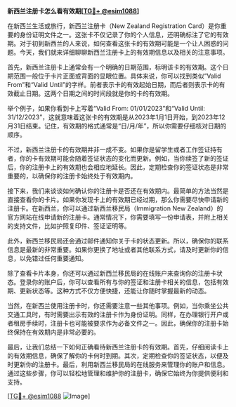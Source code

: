 **新西兰注册卡怎么看有效期[[TG💪+ @esim1088](https://t.me/s/esim1088)]**

在新西兰生活或旅行，新西兰注册卡（New Zealand Registration Card）是你重要的身份证明文件之一。这张卡不仅记录了你的个人信息，还明确标注了它的有效期。对于初到新西兰的人来说，如何查看这张卡的有效期可能是一个让人困惑的问题。今天，我们就来详细聊聊新西兰注册卡上的有效期信息以及相关的注意事项。

首先，新西兰注册卡上通常会有一个明确的日期范围，标明该卡的有效期。这个日期范围一般位于卡片正面或背面的显眼位置。具体来说，你可以找到类似“Valid From”和“Valid Until”的字样。前者表示卡的有效起始日期，而后者则表示卡的有效截止日期。这两个日期之间的时间段就是你的卡的有效期。

举个例子，如果你看到卡上写着“Valid From: 01/01/2023”和“Valid Until: 31/12/2023”，这就意味着这张卡的有效期是从2023年1月1日开始，到2023年12月31日结束。记住，有效期的格式通常是“日/月/年”，所以你需要仔细核对日期的顺序。

不过，新西兰注册卡的有效期并非一成不变。如果你是留学生或者工作签证持有者，你的卡有效期可能会随着签证状态的变化而更新。例如，当你续签了新的签证后，你的注册卡上的有效期也会相应地延长。因此，定期检查你的签证状态是非常重要的，以确保你的注册卡始终处于有效期内。

接下来，我们来谈谈如何确认你的注册卡是否还在有效期内。最简单的方法当然是直接查看你的卡片。如果你发现卡上的有效期已经过期，那么你需要尽快申请新的注册卡。在新西兰，你可以通过新西兰移民局（Immigration New Zealand）的官方网站在线申请新的注册卡。通常情况下，你需要填写一份申请表，并附上相关的支持文件，比如护照复印件、签证证明等。

此外，新西兰移民局还会通过邮件通知你关于卡的状态更新。所以，确保你的联系信息是最新的非常重要。如果你更换了地址或者其他联系方式，请及时更新你的信息，以免错过任何重要通知。

除了查看卡片本身，你还可以通过新西兰移民局的在线账户来查询你的注册卡状态。登录你的账户后，你可以查看所有与你的签证和注册卡相关的信息，包括有效期、更新状态等。这种方式不仅方便快捷，还能让你随时掌握最新的动态。

当然，在新西兰使用注册卡时，你还需要注意一些其他事项。例如，当你乘坐公共交通工具时，有时需要出示有效的注册卡作为身份证明。同样，在办理银行开户或者租房手续时，注册卡也可能被要求作为必备文件之一。因此，确保你的注册卡始终保持在有效期内是非常必要的。

最后，让我们总结一下如何正确看待新西兰注册卡的有效期。首先，仔细阅读卡上的有效期信息，确保了解你的卡何时到期。其次，定期检查你的签证状态，以便及时更新你的注册卡。最后，利用新西兰移民局的在线服务来管理你的账户和信息。通过这些步骤，你可以轻松地管理和维护你的注册卡，确保它始终为你提供便利和支持。

[[TG💪+ @esim1088](https://t.me/s/esim1088) ![Image](https://i.postimg.cc/4NQfJmqS/Snipaste-2025-05-13-00-14-12.png)]